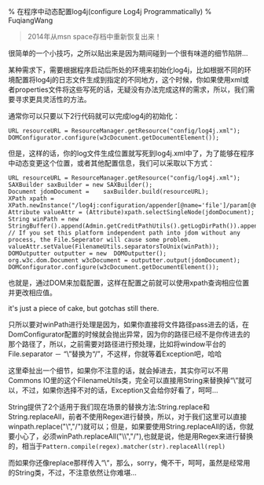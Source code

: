 % 在程序中动态配置log4j(configure Log4j Programmatically)
% FuqiangWang

> 2014年从msn space存档中重新恢复出来！

很简单的一个小技巧，之所以贴出来是因为期间碰到一个很有味道的细节陷阱...

某种需求下，需要根据程序启动后所处的环境来初始化log4j，比如根据不同的环境配置将log4j的日志文件生成到指定的不同地方，这个时候，你如果使用xml或者properties文件将这些写死的话，无疑没有办法完成这样的需求，所以，我们需要寻求更具灵活性的方法。

通常你可以只要以下2行代码就可以完成log4j的初始化：

~~~~~~~ {.java}
URL resourceURL = ResourceManager.getResource("config/log4j.xml");
DOMConfigurator.configure(w3cDocument.getDocumentElement());
~~~~~~~

但是，这样的话，你的log文件生成位置就写死到log4j.xml中了，为了能够在程序中动态变更这个位置，或者其他配置信息，我们可以采取以下方式：

~~~~~~~ {.java}
URL resourceURL = ResourceManager.getResource("config/log4j.xml");
SAXBuilder saxBuilder = new SAXBuilder();
Document jdomDocument =    saxBuilder.build(resourceURL);
XPath xpath = XPath.newInstance("/log4j:configuration/appender[@name='file']/param[@name='File']/@value");
Attribute valueAttr = (Attribute)xpath.selectSingleNode(jdomDocument);
String winPath = new StringBuffer().append(Admin.getCreditPathUtils().getLogDirPath()).append("terminal.log").toString();
// If you set this platform independent path into jdom without any process, the File.Seperator will cause some problem.
valueAttr.setValue(FilenameUtils.separatorsToUnix(winPath));
DOMOutputter outputter = new  DOMOutputter();
org.w3c.dom.Document w3cDocument = outputter.output(jdomDocument);
DOMConfigurator.configure(w3cDocument.getDocumentElement());
~~~~~~~

也就是，通过DOM来加载配置，这样在配置之前就可以使用xpath查询相应位置并更改相应值。

it's just a piece of cake, but  gotchas still there.

只所以要对winPath进行处理是因为，如果你直接将文件路径pass进去的话，在DomConfigurator配置的时候就会抛出异常，因为你的路径已经不是你传进去的那个路径了，所以，之前需要对路径进行预处理，比如将window平台的File.separator － “\”替换为“/”，不这样，你就等着Exception吧，哈哈

这里牵扯出一个细节，如果你不注意的话，就会掉进去，其实你可以不用Commons IO里的这个FilenameUtils类，完全可以直接用String来替换掉“\”就可以，不过，如果你选择不对的话，Exception又会给你好看了，呵呵...

String提供了2个适用于我们现在场景的替换方法:String.replace和String.replaceAll，前者不使用Regex进行替换，所以，对于我们这里可以直接winpath.replace("\\","/")就可以；但是，如果要使用String.replaceAll的话，你就要小心了，必须winPath.replaceAll("\\\\","/"),也就是说，他是用Regex来进行替换的，相当于`Pattern.compile(regex).matcher(str).replaceAll(repl)`

而如果你还像replace那样传入“\\“，那么，sorry，俺不干，呵呵，虽然是经常用的String类，不过，不注意依然让你难堪...
